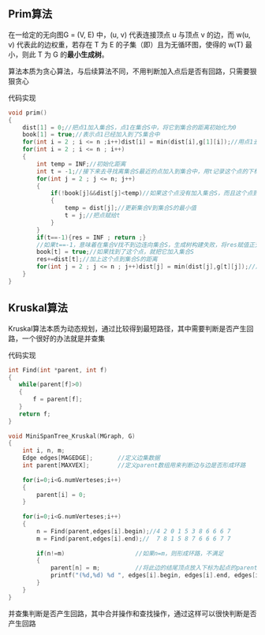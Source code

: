 ## Prim算法

在一给定的无向图G = (V, E) 中，(u, v) 代表连接顶点 u 与顶点 v 的边，而 w(u, v) 代表此的边权重，若存在 T 为 E 的子集（即）且为无循环图，使得的 w(T) 最小，则此 T 为 G 的**最小生成树**。

算法本质为贪心算法，与后续算法不同，不用判断加入点后是否有回路，只需要狠狠贪心

代码实现

```c
void prim()
{
    dist[1] = 0;//把点1加入集合S，点1在集合S中，将它到集合的距离初始化为0
    book[1] = true;//表示点1已经加入到了S集合中
    for(int i = 2 ; i <= n ;i++)dist[i] = min(dist[i],g[1][i]);//用点1去更新dist[]
    for(int i = 2 ; i <= n ; i++)
    {
        int temp = INF;//初始化距离
        int t = -1;//接下来去寻找离集合S最近的点加入到集合中，用t记录这个点的下标。
        for(int j = 2 ; j <= n; j++)
        {
            if(!book[j]&&dist[j]<temp)//如果这个点没有加入集合S，而且这个点到集合的距离小于temp就将下标赋给t
            {
                temp = dist[j];//更新集合V到集合S的最小值
                t = j;//把点赋给t
            }
        }
        if(t==-1){res = INF ; return ;}
        //如果t==-1，意味着在集合V找不到边连向集合S，生成树构建失败，将res赋值正无穷表示构建失败，结束函数
        book[t] = true;//如果找到了这个点，就把它加入集合S
        res+=dist[t];//加上这个点到集合S的距离
        for(int j = 2 ; j <= n ; j++)dist[j] = min(dist[j],g[t][j]);//用新加入的点更新dist[]
    }
}
```



## Kruskal算法

Kruskal算法本质为动态规划，通过比较得到最短路径，其中需要判断是否产生回路，一个很好的办法就是并查集

代码实现

```c
int Find(int *parent, int f)
{
   while(parent[f]>0)
   {
       f = parent[f];
   }
   return f;
}
 
void MiniSpanTree_Kruskal(MGraph, G)
{
	int i, n, m;
	Edge edges[MAGEDGE];       //定义边集数据
	int parent[MAXVEX];        //定义parent数组用来判断边与边是否形成环路
	
	for(i=0;i<G.numVerteses;i++)
	{
		parent[i] = 0;
	}
	
	for(i=0;i<G.numVerteses;i++)
	{
		n = Find(parent,edges[i].begin);//4 2 0 1 5 3 8 6 6 6 7
		m = Find(parent,edges[i].end);//  7 8 1 5 8 7 6 6 6 7 7
		
		if(n!=m)                    //如果n=m，则形成环路，不满足
		{
			parent[n] = m;          //将此边的结尾顶点放入下标为起点的parent数组中，表示此顶点已经在生成树集合中
			printf("(%d,%d) %d ", edges[i].begin, edges[i].end, edges[i].weight);
		}
	}
}
```

并查集判断是否产生回路，其中合并操作和查找操作，通过这样可以很快判断是否产生回路

